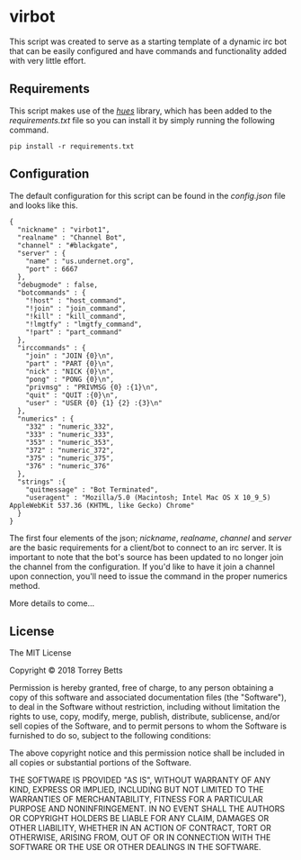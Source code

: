 # virbot

This script was created to serve as a starting template of a dynamic irc bot that can be easily configured and have commands and functionality added with very little effort.

## Requirements

This script makes use of the [*hues*](https://pypi.org/project/hues/) library, which has been added to the *requirements.txt* file so you can install it by simply running the following command.

    pip install -r requirements.txt
    
## Configuration

The default configuration for this script can be found in the *config.json* file and looks like this.

    {
      "nickname" : "virbot1",
      "realname" : "Channel Bot",
      "channel" : "#blackgate",
      "server" : {
        "name" : "us.undernet.org",
        "port" : 6667
      },
      "debugmode" : false,
      "botcommands" : {
        "!host" : "host_command",
        "!join" : "join_command",
        "!kill" : "kill_command",
        "!lmgtfy" : "lmgtfy_command",
        "!part" : "part_command"
      },
      "irccommands" : {
        "join" : "JOIN {0}\n",
        "part" : "PART {0}\n",
        "nick" : "NICK {0}\n",
        "pong" : "PONG {0}\n",
        "privmsg" : "PRIVMSG {0} :{1}\n",
        "quit" : "QUIT :{0}\n",
        "user" : "USER {0} {1} {2} :{3}\n"
      },
      "numerics" : {
        "332" : "numeric_332",
        "333" : "numeric_333",
        "353" : "numeric_353",
        "372" : "numeric_372",
        "375" : "numeric_375",
        "376" : "numeric_376"
      },
      "strings" :{
        "quitmessage" : "Bot Terminated",
        "useragent" : "Mozilla/5.0 (Macintosh; Intel Mac OS X 10_9_5) AppleWebKit 537.36 (KHTML, like Gecko) Chrome"
      }
    }
    
The first four elements of the json; *nickname*, *realname*, *channel* and *server* are the basic requirements for a client/bot to connect to an irc server. It is important to note that the bot's source has been updated to no longer join the channel from the configuration. If you'd like to have it join a channel upon connection, you'll need to issue the command in the proper numerics method.

More details to come...

## License

The MIT License

Copyright © 2018 Torrey Betts

Permission is hereby granted, free of charge, to any person obtaining a copy of this software and associated documentation files (the "Software"), to deal in the Software without restriction, including without limitation the rights to use, copy, modify, merge, publish, distribute, sublicense, and/or sell copies of the Software, and to permit persons to whom the Software is furnished to do so, subject to the following conditions:

The above copyright notice and this permission notice shall be included in all copies or substantial portions of the Software.

THE SOFTWARE IS PROVIDED "AS IS", WITHOUT WARRANTY OF ANY KIND, EXPRESS OR IMPLIED, INCLUDING BUT NOT LIMITED TO THE WARRANTIES OF MERCHANTABILITY, FITNESS FOR A PARTICULAR PURPOSE AND NONINFRINGEMENT. IN NO EVENT SHALL THE AUTHORS OR COPYRIGHT HOLDERS BE LIABLE FOR ANY CLAIM, DAMAGES OR OTHER LIABILITY, WHETHER IN AN ACTION OF CONTRACT, TORT OR OTHERWISE, ARISING FROM, OUT OF OR IN CONNECTION WITH THE SOFTWARE OR THE USE OR OTHER DEALINGS IN THE SOFTWARE.

